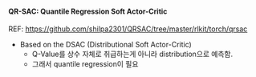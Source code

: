 #### QR-SAC: Quantile Regression Soft Actor-Critic
REF: https://github.com/shilpa2301/QRSAC/tree/master/rlkit/torch/qrsac

- Based on the DSAC (Distributional Soft Actor-Critic)
    - Q-Value를 상수 자체로 취급하는게 아니라 distribution으로 예측함.
    - 그래서 quantile regression이 필요